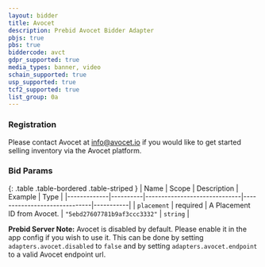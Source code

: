 ```yaml
---
layout: bidder
title: Avocet
description: Prebid Avocet Bidder Adapter
pbjs: true
pbs: true
biddercode: avct
gdpr_supported: true
media_types: banner, video
schain_supported: true
usp_supported: true
tcf2_supported: true
list_group: 0a
---
```


### Registration

Please contact Avocet at info@avocet.io if you would like to get started selling inventory via the Avocet platform.

### Bid Params

{: .table .table-bordered .table-striped }
| Name        | Scope    | Description                  | Example                      | Type      |
|-------------|----------|------------------------------|------------------------------|-----------|
| `placement` | required | A Placement ID from Avocet.  | `"5ebd27607781b9af3ccc3332"` | `string`  |

**Prebid Server Note:** Avocet is disabled by default. Please enable it in the app config if you wish to use it. This can be done by setting `adapters.avocet.disabled` to `false` and by setting `adapters.avocet.endpoint` to a valid Avocet endpoint url.
